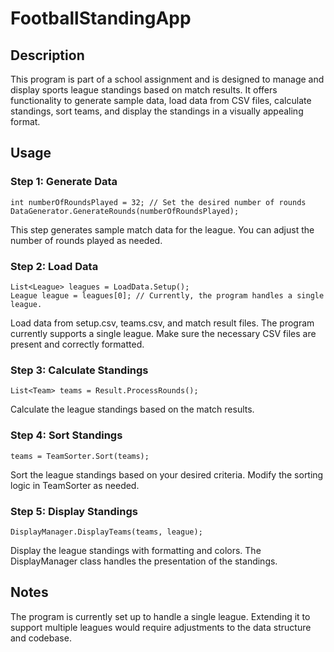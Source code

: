 # FootballStandingApp

## Description
This program is part of a school assignment and is  designed to manage and display sports league standings based on match results. It offers functionality to generate sample data, load data from CSV files, calculate standings, sort teams, and display the standings in a visually appealing format.

## Usage
### Step 1: Generate Data
```
int numberOfRoundsPlayed = 32; // Set the desired number of rounds
DataGenerator.GenerateRounds(numberOfRoundsPlayed);
```
This step generates sample match data for the league. You can adjust the number of rounds played as needed.

### Step 2: Load Data
```
List<League> leagues = LoadData.Setup();
League league = leagues[0]; // Currently, the program handles a single league.
```
Load data from setup.csv, teams.csv, and match result files. The program currently supports a single league. Make sure the necessary CSV files are present and correctly formatted.

### Step 3: Calculate Standings
```
List<Team> teams = Result.ProcessRounds();
```
Calculate the league standings based on the match results.

### Step 4: Sort Standings
```
teams = TeamSorter.Sort(teams);
```
Sort the league standings based on your desired criteria. Modify the sorting logic in TeamSorter as needed.

### Step 5: Display Standings
```
DisplayManager.DisplayTeams(teams, league);
```
Display the league standings with formatting and colors. The DisplayManager class handles the presentation of the standings.

## Notes
The program is currently set up to handle a single league. Extending it to support multiple leagues would require adjustments to the data structure and codebase.
